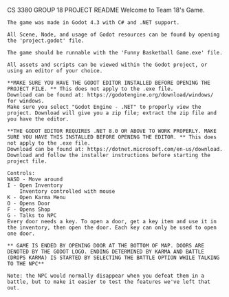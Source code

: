 CS 3380 GROUP 18 PROJECT README
    Welcome to Team 18's Game.

    The game was made in Godot 4.3 with C# and .NET support.

    All Scene, Node, and usage of Godot resources can be found by opening the 'project.godot' file.

    The game should be runnable with the 'Funny Basketball Game.exe' file.

    All assets and scripts can be viewed within the Godot project, or using an editor of your choice.

    **MAKE SURE YOU HAVE THE GODOT EDITOR INSTALLED BEFORE OPENING THE PROJECT FILE. ** This does not apply to the .exe file.
    Download can be found at: https://godotengine.org/download/windows/ for windows.
    Make sure you select "Godot Engine - .NET" to properly view the project. Download will give you a zip file; extract the zip file and you have the editor.

    **THE GODOT EDITOR REQUIRES .NET 8.0 OR ABOVE TO WORK PROPERLY. MAKE SURE YOU HAVE THIS INSTALLED BEFORE OPENING THE EDITOR. ** This does not apply to the .exe file.
    Download can be found at: https://dotnet.microsoft.com/en-us/download. Download and follow the installer instructions before starting the project file.

    Controls:
    WASD - Move around
    I - Open Inventory
        Inventory controlled with mouse
    K - Open Karma Menu
    O - Opens Door
    F - Opens Shop
    G - Talks to NPC
    Every door needs a key. To open a door, get a key item and use it in the inventory, then open the door. Each key can only be used to open one door.

    ** GAME IS ENDED BY OPENING DOOR AT THE BOTTOM OF MAP. DOORS ARE DENOTED BY THE GODOT LOGO. ENDING DETERMINED BY KARMA AND BATTLE (DROPS KARMA) IS STARTED BY SELECTING THE BATTLE OPTION WHILE TALKING TO THE NPC**

    Note: the NPC would normally disappear when you defeat them in a battle, but to make it easier to test the features we've left that out.
